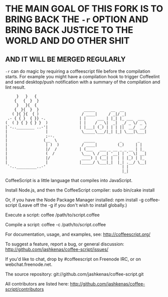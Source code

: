THE MAIN GOAL OF THIS FORK IS TO BRING BACK THE `-r` OPTION AND BRING BACK JUSTICE TO THE WORLD AND DO OTHER SHIT
=================================================================================================================

AND IT WILL BE MERGED REGULARLY
-------------------------------

`-r` can do magic by requiring a coffeescript file before the compilation starts. For example you might have a compilation hook to trigger Coffeelint and send desktop/push notification with a summary of the compilation and lint result.



         }   }   {
        {   {  }  }
         }   }{  {
        {  }{  }  }                    _____       __  __
       ( }{ }{  { )                   / ____|     / _|/ _|
     .- { { }  { }} -.               | |     ___ | |_| |_ ___  ___
    (  ( } { } { } }  )              | |    / _ \|  _|  _/ _ \/ _ \
    |`-..________ ..-'|              | |___| (_) | | | ||  __/  __/
    |                 |               \_____\___/|_| |_| \___|\___|
    |                 ;--.
    |                (__  \            _____           _       _
    |                 | )  )          / ____|         (_)     | |
    |                 |/  /          | (___   ___ _ __ _ _ __ | |_
    |                 (  /            \___ \ / __| '__| | '_ \| __|
    |                 |/              ____) | (__| |  | | |_) | |_
    |                 |              |_____/ \___|_|  |_| .__/ \__|
     `-.._________..-'                                  | |
                                                        |_|


  CoffeeScript is a little language that compiles into JavaScript.

  Install Node.js, and then the CoffeeScript compiler:
  sudo bin/cake install

  Or, if you have the Node Package Manager installed:
  npm install -g coffee-script
  (Leave off the -g if you don't wish to install globally.)

  Execute a script:
  coffee /path/to/script.coffee

  Compile a script:
  coffee -c /path/to/script.coffee

  For documentation, usage, and examples, see:
  http://coffeescript.org/

  To suggest a feature, report a bug, or general discussion:
  http://github.com/jashkenas/coffee-script/issues/

  If you'd like to chat, drop by #coffeescript on Freenode IRC,
  or on webchat.freenode.net.

  The source repository:
  git://github.com/jashkenas/coffee-script.git

  All contributors are listed here:
  http://github.com/jashkenas/coffee-script/contributors
